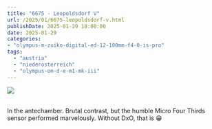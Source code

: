 ```yaml
---
title: "6675 - Leopoldsdorf V"
url: /2025/01/6675-leopoldsdorf-v.html
publishDate: 2025-01-29 18:00:00
date: 2025-01-29
categories:
- "olympus-m-zuiko-digital-ed-12-100mm-f4-0-is-pro"
tags:
  - "austria"
  - "niederosterreich"
  - "olympus-om-d-e-m1-mk-iii"
---
```

<div class="container">
<div class="center"><a target="_blank" href="https://d25zfm9zpd7gm5.cloudfront.net/1200x1200/2020/20200913_134928_lr.jpg"><img class="webfeedsFeaturedVisual" src="https://d25zfm9zpd7gm5.cloudfront.net/0600x0600/2020/20200913_134928_lr.jpg" /></a></div>
</div>
<br />

In the antechamber. Brutal contrast, but the humble Micro
Four Thirds sensor performed marvelously. Without DxO, that
is :grin:
